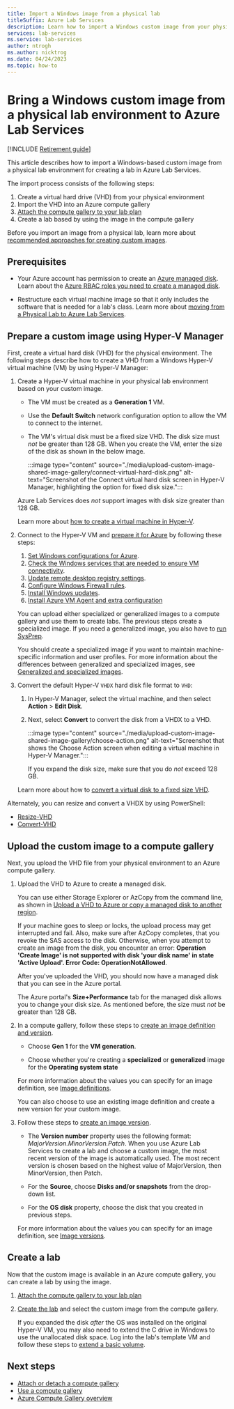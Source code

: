 ```yaml
---
title: Import a Windows image from a physical lab
titleSuffix: Azure Lab Services
description: Learn how to import a Windows custom image from your physical lab environment into Azure Lab Services.
services: lab-services
ms.service: lab-services
author: ntrogh
ms.author: nicktrog
ms.date: 04/24/2023
ms.topic: how-to
---
```


# Bring a Windows custom image from a physical lab environment to Azure Lab Services

[!INCLUDE [Retirement guide](./includes/retirement-banner.md)]

This article describes how to import a Windows-based custom image from a physical lab environment for creating a lab in Azure Lab Services.

The import process consists of the following steps:

1. Create a virtual hard drive (VHD) from your physical environment
1. Import the VHD into an Azure compute gallery
1. [Attach the compute gallery to your lab plan](/azure/lab-services/how-to-attach-detach-shared-image-gallery)
1. Create a lab based by using the image in the compute gallery

Before you import an image from a physical lab, learn more about [recommended approaches for creating custom images](approaches-for-custom-image-creation.md).

## Prerequisites

- Your Azure account has permission to create an [Azure managed disk](/azure/virtual-machines/managed-disks-overview). Learn about the [Azure RBAC roles you need to create a managed disk](/azure/virtual-machines/windows/disks-upload-vhd-to-managed-disk-powershell#assign-rbac-role).

- Restructure each virtual machine image so that it only includes the software that is needed for a lab's class. Learn more about [moving from a Physical Lab to Azure Lab Services](./concept-migrating-physical-labs.md).

## Prepare a custom image using Hyper-V Manager

First, create a virtual hard disk (VHD) for the physical environment. The following steps describe how to create a VHD from a Windows Hyper-V virtual machine (VM) by using Hyper-V Manager:

1. Create a Hyper-V virtual machine in your physical lab environment based on your custom image.

    - The VM must be created as a **Generation 1** VM.
    - Use the **Default Switch** network configuration option to allow the VM to connect to the internet.
    - The VM's virtual disk must be a fixed size VHD. The disk size must *not* be greater than 128 GB. When you create the VM, enter the size of the disk as shown in the below image.

        :::image type="content" source="./media/upload-custom-image-shared-image-gallery/connect-virtual-hard-disk.png" alt-text="Screenshot of the Connect virtual hard disk screen in Hyper-V Manager, highlighting the option for fixed disk size.":::

    Azure Lab Services does *not* support images with disk size greater than 128 GB.

    Learn more about [how to create a virtual machine in Hyper-V](/windows-server/virtualization/hyper-v/get-started/create-a-virtual-machine-in-hyper-v).

1. Connect to the Hyper-V VM and [prepare it for Azure](/azure/virtual-machines/windows/prepare-for-upload-vhd-image) by following these steps:

    1. [Set Windows configurations for Azure](/azure/virtual-machines/windows/prepare-for-upload-vhd-image#set-windows-configurations-for-azure).
    1. [Check the Windows services that are needed to ensure VM connectivity](/azure/virtual-machines/windows/prepare-for-upload-vhd-image#check-the-windows-services).
    1. [Update remote desktop registry settings](/azure/virtual-machines/windows/prepare-for-upload-vhd-image#update-remote-desktop-registry-settings).
    1. [Configure Windows Firewall rules](/azure/virtual-machines/windows/prepare-for-upload-vhd-image#configure-windows-firewall-rules).
    1. [Install Windows updates](/azure/virtual-machines/windows/prepare-for-upload-vhd-image).
    1. [Install Azure VM Agent and extra configuration](/azure/virtual-machines/windows/prepare-for-upload-vhd-image#complete-the-recommended-configurations)

    You can upload either specialized or generalized images to a compute gallery and use them to create labs. The previous steps create a specialized image. If you need a generalized image, you also have to [run SysPrep](/azure/virtual-machines/windows/prepare-for-upload-vhd-image#determine-when-to-use-sysprep). 

    You should create a specialized image if you want to maintain machine-specific information and user profiles.  For more information about the differences between generalized and specialized images, see [Generalized and specialized images](/azure/virtual-machines/shared-image-galleries#generalized-and-specialized-images).

1. Convert the default Hyper-V `VHDX` hard disk file format to `VHD`:

    1. In Hyper-V Manager, select the virtual machine, and then select **Action** > **Edit Disk**.

    1. Next, select **Convert** to convert the disk from a VHDX to a VHD.

		:::image type="content" source="./media/upload-custom-image-shared-image-gallery/choose-action.png" alt-text="Screenshot that shows the Choose Action screen when editing a virtual machine in Hyper-V Manager.":::

        If you expand the disk size, make sure that you do *not* exceed 128 GB.

    Learn more about how to [convert a virtual disk to a fixed size VHD](/azure/virtual-machines/windows/prepare-for-upload-vhd-image#convert-the-virtual-disk-to-a-fixed-size-vhd).

Alternately, you can resize and convert a VHDX by using PowerShell:

- [Resize-VHD](/powershell/module/hyper-v/resize-vhd)
- [Convert-VHD](/powershell/module/hyper-v/convert-vhd)

## Upload the custom image to a compute gallery

Next, you upload the VHD file from your physical environment to an Azure compute gallery.

1. Upload the VHD to Azure to create a managed disk.

    You can use either Storage Explorer or AzCopy from the command line, as shown in [Upload a VHD to Azure or copy a managed disk to another region](/azure/virtual-machines/windows/disks-upload-vhd-to-managed-disk-powershell).

    If your machine goes to sleep or locks, the upload process may get interrupted and fail.  Also, make sure after AzCopy completes, that you revoke the SAS access to the disk.  Otherwise, when you attempt to create an image from the disk, you encounter an error: **Operation 'Create Image' is not supported with disk 'your disk name' in state 'Active Upload'.  Error Code: OperationNotAllowed**.

    After you've uploaded the VHD, you should now have a managed disk that you can see in the Azure portal.

    The Azure portal's **Size+Performance** tab for the managed disk allows you to change your disk size. As mentioned before, the size must *not* be greater than 128 GB.

1. In a compute gallery, follow these steps to [create an image definition and version](/azure/virtual-machines/image-version).

     - Choose **Gen 1** for the **VM generation**.

     - Choose whether you're creating a **specialized** or **generalized** image for the **Operating system state**

    For more information about the values you can specify for an image definition, see [Image definitions](/azure/virtual-machines/shared-image-galleries#image-definitions).

    You can also choose to use an existing image definition and create a new version for your custom image.

1. Follow these steps to [create an image version](/azure/virtual-machines/image-version).

    - The **Version number** property uses the following format: *MajorVersion.MinorVersion.Patch*.  When you use Azure Lab Services to create a lab and choose a custom image, the most recent version of the image is automatically used.  The most recent version is chosen based on the highest value of MajorVersion, then MinorVersion, then Patch.

    - For the **Source**, choose **Disks and/or snapshots** from the drop-down list.

    - For the **OS disk** property, choose the disk that you created in previous steps.

    For more information about the values you can specify for an image definition, see [Image versions](/azure/virtual-machines/shared-image-galleries#image-versions).

## Create a lab

Now that the custom image is available in an Azure compute gallery, you can create a lab by using the image.

1. [Attach the compute gallery to your lab plan](./how-to-attach-detach-shared-image-gallery.md)

1. [Create the lab](tutorial-setup-lab.md) and select the custom image from the compute gallery.

    If you expanded the disk *after* the OS was installed on the original Hyper-V VM, you may also need to extend the C drive in Windows to use the unallocated disk space. Log into the lab's template VM and follow these steps to [extend a basic volume](/windows-server/storage/disk-management/extend-a-basic-volume).

## Next steps

- [Attach or detach a compute gallery](how-to-attach-detach-shared-image-gallery.md)
- [Use a compute gallery](how-to-use-shared-image-gallery.md)
- [Azure Compute Gallery overview](/azure/virtual-machines/shared-image-galleries)
